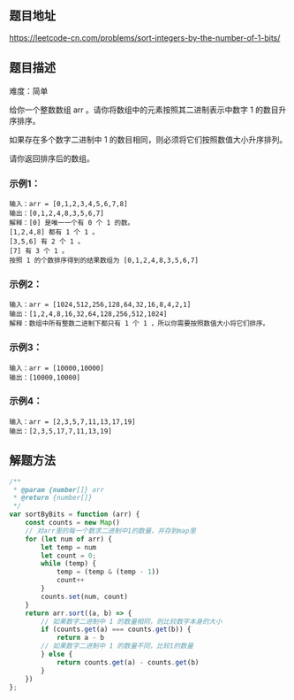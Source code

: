 ## 题目地址

https://leetcode-cn.com/problems/sort-integers-by-the-number-of-1-bits/

## 题目描述

难度：简单

给你一个整数数组 arr 。请你将数组中的元素按照其二进制表示中数字 1 的数目升序排序。

如果存在多个数字二进制中 1 的数目相同，则必须将它们按照数值大小升序排列。

请你返回排序后的数组。

### 示例1：

```
输入：arr = [0,1,2,3,4,5,6,7,8]
输出：[0,1,2,4,8,3,5,6,7]
解释：[0] 是唯一一个有 0 个 1 的数。
[1,2,4,8] 都有 1 个 1 。
[3,5,6] 有 2 个 1 。
[7] 有 3 个 1 。
按照 1 的个数排序得到的结果数组为 [0,1,2,4,8,3,5,6,7]
```

### 示例2：

```
输入：arr = [1024,512,256,128,64,32,16,8,4,2,1]
输出：[1,2,4,8,16,32,64,128,256,512,1024]
解释：数组中所有整数二进制下都只有 1 个 1 ，所以你需要按照数值大小将它们排序。
```

### 示例3：

```
输入：arr = [10000,10000]
输出：[10000,10000]
```

### 示例4：

```
输入：arr = [2,3,5,7,11,13,17,19]
输出：[2,3,5,17,7,11,13,19]
```
## 解题方法


```js
/**
 * @param {number[]} arr
 * @return {number[]}
 */
var sortByBits = function (arr) {
    const counts = new Map()
    // 对arr里的每一个数求二进制中1的数量，并存到map里
    for (let num of arr) {
        let temp = num
        let count = 0;
        while (temp) {
            temp = (temp & (temp - 1))
            count++
        }
        counts.set(num, count)
    }
    return arr.sort((a, b) => {
        // 如果数字二进制中 1 的数量相同，则比较数字本身的大小
        if (counts.get(a) === counts.get(b)) {
            return a - b
        // 如果数字二进制中 1 的数量不同，比较1的数量
        } else {
            return counts.get(a) - counts.get(b)
        }
    })
};
```
